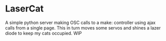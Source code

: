 # LaserCat
A simple python server making OSC calls to a make: controller using ajax calls from a single page. This in turn moves some servos and shines a lazer diode to keep my cats occupied. WIP
